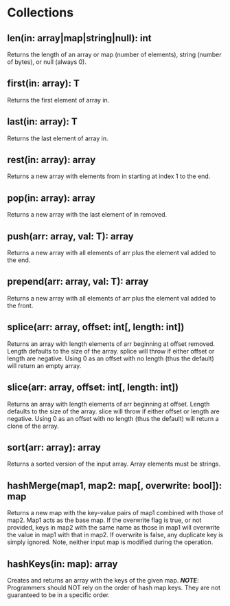 # Collections

## len(in: array|map|string|null): int

Returns the length of an array or map (number of elements), string (number of bytes), or null (always 0).

## first(in: array): T

Returns the first element of array in.

## last(in: array): T

Returns the last element of array in.

## rest(in: array): array

Returns a new array with elements from in starting at index 1 to the end.

## pop(in: array): array

Returns a new array with the last element of in removed.

## push(arr: array, val: T): array

Returns a new array with all elements of arr plus the element val added to the end.

## prepend(arr: array, val: T): array

Returns a new array with all elements of arr plus the element val added to the front.

## splice(arr: array, offset: int[, length: int])

Returns an array with length elements of arr beginning at offset removed. Length defaults
to the size of the array. splice will throw if either offset or length are negative.
Using 0 as an offset with no length (thus the default) will return an empty array.

## slice(arr: array, offset: int[, length: int])

Returns an array with length elements of arr beginning at offset. Length defaults
to the size of the array. slice will throw if either offset or length are negative.
Using 0 as an offset with no length (thus the default) will return a clone of the array.

## sort(arr: array): array

Returns a sorted version of the input array. Array elements must be strings.

## hashMerge(map1, map2: map[, overwrite: bool]): map

Returns a new map with the key-value pairs of map1 combined with those of map2. Map1 acts as the base
map. If the overwrite flag is true, or not provided, keys in map2 with the same name as those in map1
will overwrite the value in map1 with that in map2. If overwrite is false, any duplicate key is
simply ignored. Note, neither input map is modified during the operation.

## hashKeys(in: map): array

Creates and returns an array with the keys of the given map. ***NOTE***: Programmers should NOT rely
on the order of hash map keys. They are not guaranteed to be in a specific order.
